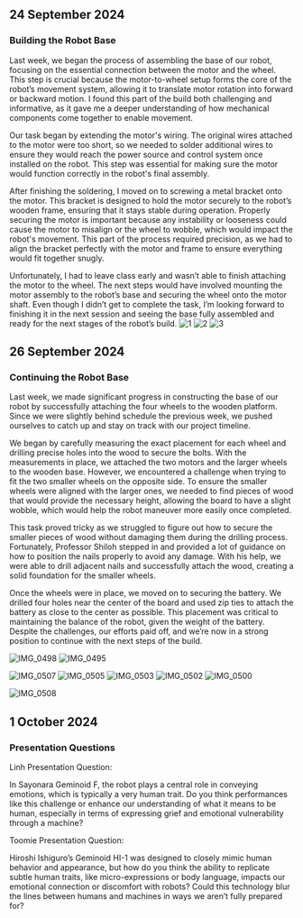 ## 24 September 2024 
### Building the Robot Base  

Last week, we began the process of assembling the base of our robot, focusing on the essential connection between the motor and the wheel. This step is crucial because the motor-to-wheel setup forms the core of the robot’s movement system, allowing it to translate motor rotation into forward or backward motion. I found this part of the build both challenging and informative, as it gave me a deeper understanding of how mechanical components come together to enable movement.

Our task began by extending the motor's wiring. The original wires attached to the motor were too short, so we needed to solder additional wires to ensure they would reach the power source and control system once installed on the robot. This step was essential for making sure the motor would function correctly in the robot's final assembly.

After finishing the soldering, I moved on to screwing a metal bracket onto the motor. This bracket is designed to hold the motor securely to the robot’s wooden frame, ensuring that it stays stable during operation. Properly securing the motor is important because any instability or looseness could cause the motor to misalign or the wheel to wobble, which would impact the robot's movement. This part of the process required precision, as we had to align the bracket perfectly with the motor and frame to ensure everything would fit together snugly.

Unfortunately, I had to leave class early and wasn’t able to finish attaching the motor to the wheel. The next steps would have involved mounting the motor assembly to the robot’s base and securing the wheel onto the motor shaft. Even though I didn’t get to complete the task, I’m looking forward to finishing it in the next session and seeing the base fully assembled and ready for the next stages of the robot’s build.
![1](https://github.com/user-attachments/assets/4dba18ae-3bb1-496f-afb7-9320c8074ec8)
![2](https://github.com/user-attachments/assets/3afd3e0a-aaca-425e-804c-6a33c3a1dbb6)
![3](https://github.com/user-attachments/assets/e40f27e1-a02b-4d9e-8f13-ea9c1d50b1de)



## 26 September 2024 
### Continuing the Robot Base

Last week, we made significant progress in constructing the base of our robot by successfully attaching the four wheels to the wooden platform. Since we were slightly behind schedule the previous week, we pushed ourselves to catch up and stay on track with our project timeline.

We began by carefully measuring the exact placement for each wheel and drilling precise holes into the wood to secure the bolts. With the measurements in place, we attached the two motors and the larger wheels to the wooden base. However, we encountered a challenge when trying to fit the two smaller wheels on the opposite side. To ensure the smaller wheels were aligned with the larger ones, we needed to find pieces of wood that would provide the necessary height, allowing the board to have a slight wobble, which would help the robot maneuver more easily once completed.

This task proved tricky as we struggled to figure out how to secure the smaller pieces of wood without damaging them during the drilling process. Fortunately, Professor Shiloh stepped in and provided a lot of guidance on how to position the nails properly to avoid any damage. With his help, we were able to drill adjacent nails and successfully attach the wood, creating a solid foundation for the smaller wheels.

Once the wheels were in place, we moved on to securing the battery. We drilled four holes near the center of the board and used zip ties to attach the battery as close to the center as possible. This placement was critical to maintaining the balance of the robot, given the weight of the battery. Despite the challenges, our efforts paid off, and we’re now in a strong position to continue with the next steps of the build.

![IMG_0498](https://github.com/user-attachments/assets/65b4aa3b-7bec-45d1-87b6-5b30cf135259)
![IMG_0495](https://github.com/user-attachments/assets/05adbbc6-54ed-4d38-af92-407025f95ae5)

![IMG_0507](https://github.com/user-attachments/assets/e6504722-0ece-4503-b63e-803e1662c0d4)
![IMG_0505](https://github.com/user-attachments/assets/da054e82-63f3-43aa-845b-446d0d7582e5)
![IMG_0503](https://github.com/user-attachments/assets/dd9d806f-b206-483a-ab89-bb738ed3de40)
![IMG_0502](https://github.com/user-attachments/assets/0dec57c2-0d29-493b-ba90-027a3824bd41)
![IMG_0500](https://github.com/user-attachments/assets/2e6d45ea-bf63-4b77-be74-66841a23ce1e)



![IMG_0508](https://github.com/user-attachments/assets/56fe56b2-676e-493a-a03c-8bf6a8c81021)

## 1 October 2024 
### Presentation Questions
Linh Presentation Question: 

In Sayonara Geminoid F, the robot plays a central role in conveying emotions, which is typically a very human trait. Do you think performances like this challenge or enhance our understanding of what it means to be human, especially in terms of expressing grief and emotional vulnerability through a machine?


Toomie Presentation Question:

Hiroshi Ishiguro’s Geminoid HI-1 was designed to closely mimic human behavior and appearance, but how do you think the ability to replicate subtle human traits, like micro-expressions or body language, impacts our emotional connection or discomfort with robots? Could this technology blur the lines between humans and machines in ways we aren’t fully prepared for?

